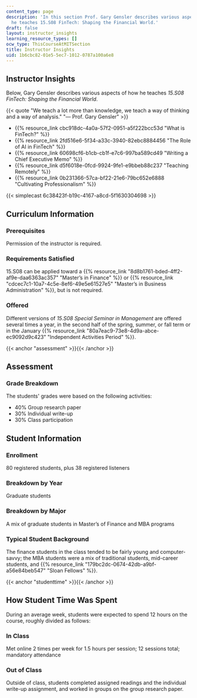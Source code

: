 ```yaml
---
content_type: page
description: 'In this section Prof. Gary Gensler describes various aspects of how
  he teaches 15.S08 FinTech: Shaping the Financial World.'
draft: false
layout: instructor_insights
learning_resource_types: []
ocw_type: ThisCourseAtMITSection
title: Instructor Insights
uid: 1b6cbc82-01e5-5ec7-1012-0787a100a6e8
---
```

## Instructor Insights

Below, Gary Gensler describes various aspects of how he teaches _15.S08 FinTech: Shaping the Financial World_.

{{< quote "We teach a lot more than knowledge, we teach a way of thinking and a way of analysis." "— Prof. Gary Gensler" >}}

- {{% resource_link cbc918dc-4a0a-57f2-0951-a5f222bcc53d "What is FinTech?" %}}
- {{% resource_link 2fd516e6-5f34-a33c-3940-82ebc8884456 "The Role of AI in FinTech" %}}
- {{% resource_link 60698cf6-b1cb-cb1f-e7c6-997ba589cd49 "Writing a Chief Executive Memo" %}}
- {{% resource_link d5f6018e-0fcd-9924-9fe1-e9bbeb88c237 "Teaching Remotely" %}}
- {{% resource_link 0b231366-57ca-bf22-21e6-79bc652e6888 "Cultivating Professionalism" %}}

{{< simplecast 6c38423f-b19c-4167-a8cd-5f1630304698 >}}

## Curriculum Information

### Prerequisites

Permission of the instructor is required.

### Requirements Satisfied

15.S08 can be applied toward a {{% resource_link "8d8b1761-bded-4ff2-af9e-daa6363ac357" "Master’s in Finance" %}} or {{% resource_link "cdcec7c1-10a7-4c5e-8ef6-49e5e61527e5" "Master’s in Business Administration" %}}, but is not required.

### Offered

Different versions of _15.S08 Special Seminar in Management_ are offered several times a year, in the second half of the spring, summer, or fall term or in the January {{% resource_link "80a7eac9-73e8-4d9a-abce-ec9092d9c423" "Independent Activities Period" %}}.

{{< anchor "assessment" >}}{{< /anchor >}}

## Assessment

### Grade Breakdown

The students' grades were based on the following activities:

- 40% Group research paper
- 30% Individual write-up
- 30% Class participation

## Student Information

### Enrollment

80 registered students, plus 38 registered listeners

### Breakdown by Year

Graduate students

### Breakdown by Major

A mix of graduate students in Master’s of Finance and MBA programs

### Typical Student Background

The finance students in the class tended to be fairly young and computer-savvy; the MBA students were a mix of traditional students, mid-career students, and {{% resource_link "179bc2dc-0674-42db-a9bf-a56e84beb547" "Sloan Fellows" %}}.

{{< anchor "studenttime" >}}{{< /anchor >}}

## How Student Time Was Spent

During an average week, students were expected to spend 12 hours on the course, roughly divided as follows:

### In Class

Met online 2 times per week for 1.5 hours per session; 12 sessions total; mandatory attendance

### Out of Class

Outside of class, students completed assigned readings and the individual write-up assignment, and worked in groups on the group research paper.